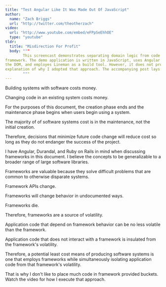 ```yaml
---
title: "Test Angular Like It Was Made Out Of JavaScript"
author:
  name: "Zach Briggs"
  url: "http://twitter.com/theotherzach"
video:
  url: "http://www.youtube.com/embed/eFPpSeEhhOE"
  type: "youtube"
tldr:
  title: "Misdirection For Profit"
  body: """
        This screencast demonstrates separating domain logic from code that requires a
framework. The demo application is written in JavaScript, uses Angular to handle
the DOM, and employes Lineman as a build tool. However, it does not provide an
explanation of why I adopted that approach. The accompanying post lays out that why.
        """
---
```


Building systems with software costs money.

Changing code in an existing system costs money.

For the purposes of this document, the creation phase ends and the maintenance phase begins when users begin using a system.

The majority of of software systems cost is in the maintenance, not the initial creation.

Therefore, decisions that minimize future code change will reduce cost so long as they do not endanger the success of the project.

I have Angular, Durandal, and Ruby on Rails in mind when discussing frameworks in this document. I believe the concepts to be generalizable to a broader range of large software libraries.

Frameworks are valuable because they solve difficult problems that are common to otherwise disparate systems.

Framework APIs change.

Frameworks will change behavior in undocumented ways.

Frameworks die.

Therefore, frameworks are a source of volatility.

Application code that depend on framework behavior can be no less volatile than the framework.

Application code that does not interact with a framework is insulated from the framework's volatility.

Therefore, a potential least cost means of producing software systems is one that employs frameworks while simultaneously isolating application code from that framework's volatility.

That is why I don't like to place much code in framework provided buckets. Watch the video for how I execute that approach.
